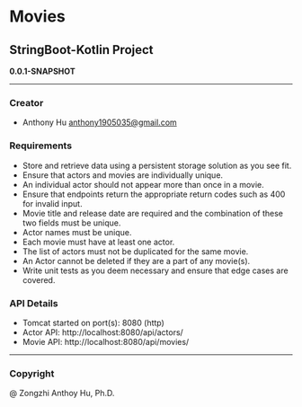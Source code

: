 # Movies
## StringBoot-Kotlin Project
**0.0.1-SNAPSHOT**

---
### Creator
- Anthony Hu <anthony1905035@gmail.com>

### Requirements
- Store and retrieve data using a persistent storage solution as you see fit.
- Ensure that actors and movies are individually unique.
- An individual actor should not appear more than once in a movie.
- Ensure that endpoints return the appropriate return codes such as 400 for invalid input.
- Movie title and release date are required and the combination of these two fields  must be unique.
- Actor names must be unique.
- Each movie must have at least one actor.
- The list of actors must not be duplicated for the same movie.
- An Actor cannot be deleted if they are a part of any movie(s).
- Write unit tests as you deem necessary and ensure that edge cases are covered.

### API Details
- Tomcat started on port(s): 8080 (http)
- Actor API: http://localhost:8080/api/actors/
- Movie API: http://localhost:8080/api/movies/

---
### Copyright
@ Zongzhi Anthoy Hu, Ph.D. 


